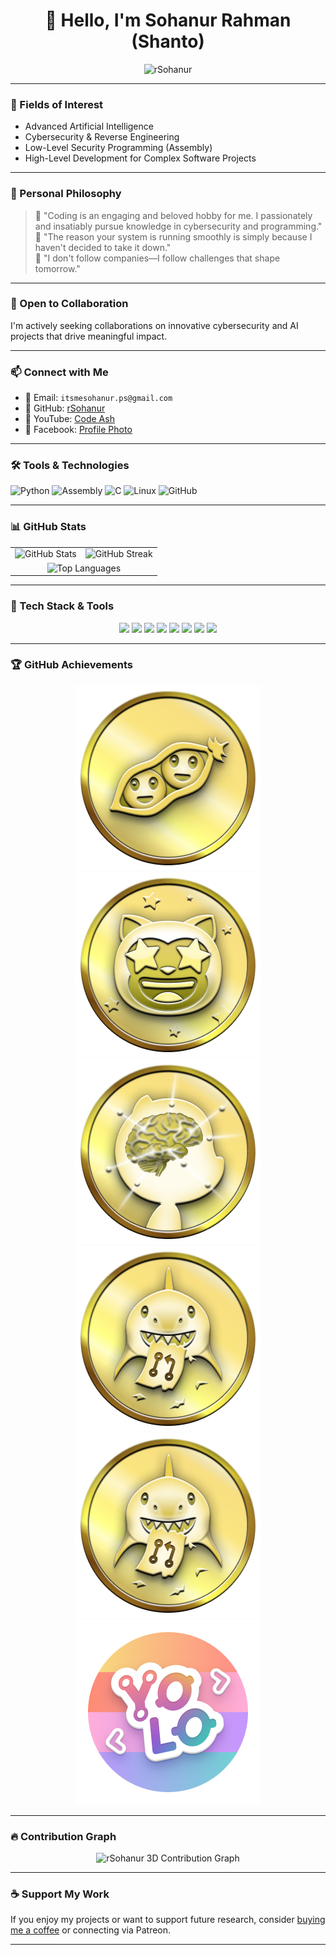 <h1 align="center">👋 Hello, I'm Sohanur Rahman (Shanto)</h1>

<p align="center">
  <img src="https://komarev.com/ghpvc/?username=rSohanur&label=Profile%20views&color=0e75b6&style=flat" alt="rSohanur" />
</p>

---

### 🧠 Fields of Interest
- Advanced Artificial Intelligence  
- Cybersecurity & Reverse Engineering  
- Low-Level Security Programming (Assembly)  
- High-Level Development for Complex Software Projects

---

### 🎤 Personal Philosophy
> 💬 "Coding is an engaging and beloved hobby for me. I passionately and insatiably pursue knowledge in cybersecurity and programming."  
> 💬 "The reason your system is running smoothly is simply because I haven't decided to take it down."  
> 💬 "I don't follow companies—I follow challenges that shape tomorrow."

---

### 💼 Open to Collaboration
I'm actively seeking collaborations on innovative cybersecurity and AI projects that drive meaningful impact.

---

### 📫 Connect with Me
- 📧 Email: `itsmesohanur.ps@gmail.com`  
- 🧠 GitHub: [rSohanur](https://github.com/rSohanur)  
- 🎥 YouTube: [Code Ash](https://www.youtube.com/@SOHANURJOD)
- 💬 Facebook: [Profile Photo](https://www.facebook.com/itsmeSohanur)

---

### 🛠️ Tools & Technologies
![Python](https://img.shields.io/badge/Python-3776AB?style=for-the-badge&logo=python&logoColor=white)
![Assembly](https://img.shields.io/badge/Assembly-525252?style=for-the-badge)
![C](https://img.shields.io/badge/C-00599C?style=for-the-badge&logo=c&logoColor=white)
![Linux](https://img.shields.io/badge/Linux-FCC624?style=for-the-badge&logo=linux&logoColor=black)
![GitHub](https://img.shields.io/badge/GitHub-181717?style=for-the-badge&logo=github&logoColor=white)

---

### 📊 GitHub Stats

<div align="center">
  <table>
    <tr>
      <td>
        <img src="https://github-readme-stats.vercel.app/api?username=rSohanur&show_icons=true&theme=radical&hide=issues&count_private=true" alt="GitHub Stats" />
      </td>
      <td>
        <img src="https://github-readme-streak-stats.herokuapp.com/?user=rSohanur&theme=radical" alt="GitHub Streak" />
      </td>
    </tr>
    <tr>
      <td colspan="2" align="center">
        <img src="https://github-readme-stats.vercel.app/api/top-langs/?username=rSohanur&layout=compact&theme=radical&langs_count=8" alt="Top Languages" />
      </td>
    </tr>
  </table>
</div>

---

### 🧰 Tech Stack & Tools

<p align="center">
  <img src="https://img.shields.io/badge/Python-3776AB?style=for-the-badge&logo=python&logoColor=white" />
  <img src="https://img.shields.io/badge/C++-00599C?style=for-the-badge&logo=c%2B%2B&logoColor=white" />
  <img src="https://img.shields.io/badge/Next.js-000000?style=for-the-badge&logo=next.js&logoColor=white" />
  <img src="https://img.shields.io/badge/Assembly-525252?style=for-the-badge" />
  <img src="https://img.shields.io/badge/Linux-FCC624?style=for-the-badge&logo=linux&logoColor=black" />
  <img src="https://img.shields.io/badge/GitHub-181717?style=for-the-badge&logo=github&logoColor=white" />
  <img src="https://img.shields.io/badge/Bash-4EAA25?style=for-the-badge&logo=gnubash&logoColor=white" />
  <img src="https://img.shields.io/badge/VSCode-007ACC?style=for-the-badge&logo=visual-studio-code&logoColor=white" />
</p>

---

### 🏆 GitHub Achievements

<p align="center">
  <img src="https://github.com/Schweinepriester/github-profile-achievements/raw/main/images/tiers/pair-extraordinaire-gold.png" />
  <img src="https://github.com/Schweinepriester/github-profile-achievements/raw/main/images/tiers/starstruck-gold.png" />
  <img src="https://github.com/Schweinepriester/github-profile-achievements/raw/main/images/tiers/galaxy-brain-gold.png" />
  <img src="https://github.com/Schweinepriester/github-profile-achievements/raw/main/images/tiers/pull-shark-gold.png" />
  <img src="https://github.com/Schweinepriester/github-profile-achievements/raw/main/images/tiers/pull-shark-gold.png" />
  <img src="https://github.com/Schweinepriester/github-profile-achievements/raw/main/images/yolo-default.png" />
</p>

---

### 🔥 Contribution Graph

<p align="center">
  <img src="https://github.com/rSohanur/rSohanur/blob/main/profile-3d-contrib/profile-night-rainbow.svg" alt="rSohanur 3D Contribution Graph" />
</p>


---

### ☕ Support My Work
If you enjoy my projects or want to support future research, consider [buying me a coffee](buymeacoffee.com/alexshanto) or connecting via Patreon.

---

